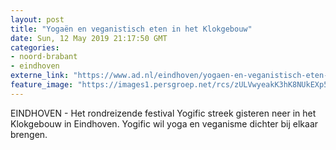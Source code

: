 ```yaml
---
layout: post
title: "Yogaën en veganistisch eten in het Klokgebouw"
date: Sun, 12 May 2019 21:17:50 GMT
categories: 
- noord-brabant 
- eindhoven 
externe_link: "https://www.ad.nl/eindhoven/yogaen-en-veganistisch-eten-in-het-klokgebouw~aad6fc87/"
feature_image: "https://images1.persgroep.net/rcs/zULVwyeakK3hK8NUkEXp5eqnqMY/diocontent/148113966/_fitwidth/400/?appId=21791a8992982cd8da851550a453bd7f&quality=0.7"
---
```


EINDHOVEN - Het rondreizende festival Yogific streek gisteren neer in het Klokgebouw in Eindhoven. Yogific wil yoga en veganisme dichter bij elkaar brengen.
